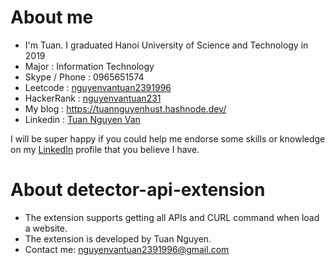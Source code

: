 # About me
- I'm Tuan. I graduated Hanoi University of Science and Technology in 2019
- Major : Information Technology
- Skype / Phone : 0965651574
- Leetcode : [nguyenvantuan2391996](https://leetcode.com/nguyenvantuan2391996/)
- HackerRank : [nguyenvantuan231](https://www.hackerrank.com/nguyenvantuan231)
- My blog : https://tuannguyenhust.hashnode.dev/
- Linkedin : [Tuan Nguyen Van](https://www.linkedin.com/in/tuan-nguyen-van-555315156/)

I will be super happy if you could help me endorse some skills or knowledge on my [LinkedIn](https://www.linkedin.com/in/tuan-nguyen-van-555315156/) profile that you believe I have.

# About detector-api-extension
- The extension supports getting all APIs and CURL command when load a website.
- The extension is developed by Tuan Nguyen.
- Contact me: nguyenvantuan2391996@gmail.com
